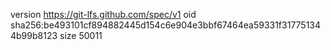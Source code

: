 version https://git-lfs.github.com/spec/v1
oid sha256:be493101cf894882445d154c6e904e3bbf67464ea59331f317751344b99b8123
size 50011
